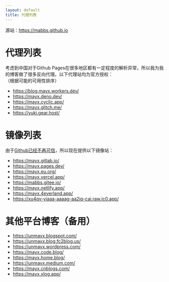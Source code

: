 ```yaml
---
layout: default
title: 代理列表
---
```


  源站：<https://mabbs.github.io>

# 代理列表
考虑到中国对于Github Pages在很多地区都有一定程度的解析异常，所以我为我的博客做了很多反向代理。以下代理站均为官方授权：   
（根据可能的可用性排序）   
- <https://blog.mayx.workers.dev/>   
- <https://mayx.deno.dev/>   
- <https://mayx.cyclic.app/>   
- <https://mayx.glitch.me/>   
- <https://yuki.gear.host/>   

# 镜像列表
由于[Github已经不再可信](/2022/01/04/banned.html)，所以现在提供以下镜像站：   
- <https://mayx.gitlab.io/>   
- <https://mayx.pages.dev/>   
- <https://mayx.eu.org/>   
- <https://mayx.vercel.app/>   
- <https://mabbs.gitee.io/>   
- <https://mayx.netlify.app/>   
- <https://mayx.4everland.app/>   
- <https://xu4qy-yiaaa-aaaag-aa2iq-cai.raw.ic0.app/>   

# 其他平台博客（备用）
- <https://unmayx.blogspot.com/>   
- <https://unmayx.blog.fc2blog.us/>   
- <https://unmayx.wordpress.com/>   
- <https://mayx.code.blog/>   
- <https://mayx.home.blog/>   
- <https://unmayx.medium.com/>   
- <https://mayx.cnblogs.com/>   
- <https://mayx.xlog.app/>   
